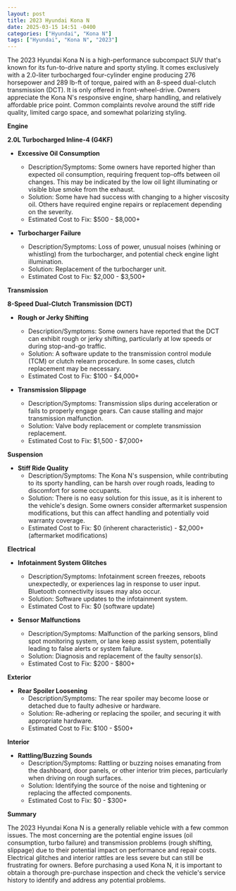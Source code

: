 ```yaml
---
layout: post
title: 2023 Hyundai Kona N
date: 2025-03-15 14:51 -0400
categories: ["Hyundai", "Kona N"]
tags: ["Hyundai", "Kona N", "2023"]
---
```

The 2023 Hyundai Kona N is a high-performance subcompact SUV that's known for its fun-to-drive nature and sporty styling. It comes exclusively with a 2.0-liter turbocharged four-cylinder engine producing 276 horsepower and 289 lb-ft of torque, paired with an 8-speed dual-clutch transmission (DCT). It is only offered in front-wheel-drive. Owners appreciate the Kona N's responsive engine, sharp handling, and relatively affordable price point. Common complaints revolve around the stiff ride quality, limited cargo space, and somewhat polarizing styling.

**Engine**

**2.0L Turbocharged Inline-4 (G4KF)**

*   **Excessive Oil Consumption**
    *   Description/Symptoms: Some owners have reported higher than expected oil consumption, requiring frequent top-offs between oil changes. This may be indicated by the low oil light illuminating or visible blue smoke from the exhaust.
    *   Solution: Some have had success with changing to a higher viscosity oil. Others have required engine repairs or replacement depending on the severity.
    *   Estimated Cost to Fix: $500 - $8,000+

*   **Turbocharger Failure**
    *   Description/Symptoms: Loss of power, unusual noises (whining or whistling) from the turbocharger, and potential check engine light illumination.
    *   Solution: Replacement of the turbocharger unit.
    *   Estimated Cost to Fix: $2,000 - $3,500+

**Transmission**

**8-Speed Dual-Clutch Transmission (DCT)**

*   **Rough or Jerky Shifting**
    *   Description/Symptoms: Some owners have reported that the DCT can exhibit rough or jerky shifting, particularly at low speeds or during stop-and-go traffic.
    *   Solution: A software update to the transmission control module (TCM) or clutch relearn procedure. In some cases, clutch replacement may be necessary.
    *   Estimated Cost to Fix: $100 - $4,000+

*   **Transmission Slippage**
    *   Description/Symptoms: Transmission slips during acceleration or fails to properly engage gears. Can cause stalling and major transmission malfunction.
    *   Solution: Valve body replacement or complete transmission replacement.
    *   Estimated Cost to Fix: $1,500 - $7,000+

**Suspension**

*   **Stiff Ride Quality**
    *   Description/Symptoms: The Kona N's suspension, while contributing to its sporty handling, can be harsh over rough roads, leading to discomfort for some occupants.
    *   Solution: There is no easy solution for this issue, as it is inherent to the vehicle's design. Some owners consider aftermarket suspension modifications, but this can affect handling and potentially void warranty coverage.
    *   Estimated Cost to Fix: $0 (inherent characteristic) - $2,000+ (aftermarket modifications)

**Electrical**

*   **Infotainment System Glitches**
    *   Description/Symptoms: Infotainment screen freezes, reboots unexpectedly, or experiences lag in response to user input. Bluetooth connectivity issues may also occur.
    *   Solution: Software updates to the infotainment system.
    *   Estimated Cost to Fix: $0 (software update)

*   **Sensor Malfunctions**
    *   Description/Symptoms: Malfunction of the parking sensors, blind spot monitoring system, or lane keep assist system, potentially leading to false alerts or system failure.
    *   Solution: Diagnosis and replacement of the faulty sensor(s).
    *   Estimated Cost to Fix: $200 - $800+

**Exterior**

*   **Rear Spoiler Loosening**
    *   Description/Symptoms: The rear spoiler may become loose or detached due to faulty adhesive or hardware.
    *   Solution: Re-adhering or replacing the spoiler, and securing it with appropriate hardware.
    *   Estimated Cost to Fix: $100 - $500+

**Interior**

*   **Rattling/Buzzing Sounds**
    *   Description/Symptoms: Rattling or buzzing noises emanating from the dashboard, door panels, or other interior trim pieces, particularly when driving on rough surfaces.
    *   Solution: Identifying the source of the noise and tightening or replacing the affected components.
    *   Estimated Cost to Fix: $0 - $300+

**Summary**

The 2023 Hyundai Kona N is a generally reliable vehicle with a few common issues. The most concerning are the potential engine issues (oil consumption, turbo failure) and transmission problems (rough shifting, slippage) due to their potential impact on performance and repair costs. Electrical glitches and interior rattles are less severe but can still be frustrating for owners. Before purchasing a used Kona N, it is important to obtain a thorough pre-purchase inspection and check the vehicle's service history to identify and address any potential problems.

